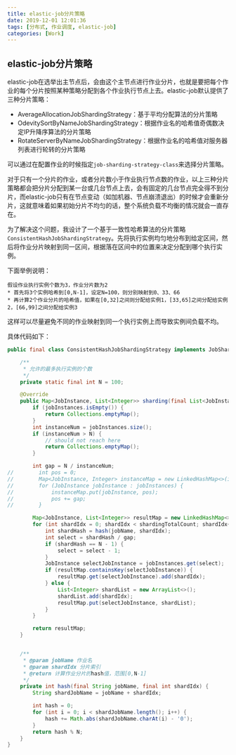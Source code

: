 ```yaml
---
title: elastic-job分片策略
date: 2019-12-01 12:01:36
tags: [分布式, 作业调度, elastic-job]
categories: [Work]
---
```


## elastic-job分片策略

elastic-job在选举出主节点后，会由这个主节点进行作业分片，也就是要把每个作业的每个分片按照某种策略分配到各个作业执行节点上去。elastic-job默认提供了三种分片策略：

- AverageAllocationJobShardingStrategy：基于平均分配算法的分片策略
- OdevitySortByNameJobShardingStrategy：根据作业名的哈希值奇偶数决定IP升降序算法的分片策略
- RotateServerByNameJobShardingStrategy：根据作业名的哈希值对服务器列表进行轮转的分片策略

可以通过在配置作业的时候指定`job-sharding-strategy-class`来选择分片策略。

对于只有一个分片的作业，或者分片数小于作业执行节点数的作业，以上三种分片策略都会把分片分配到某一台或几台节点上去，会有固定的几台节点完全得不到分片，而elastic-job只有在节点变动（如加机器、节点崩溃退出）的时候才会重新分片，这就意味着如果初始分片不均匀的话，整个系统负载不均衡的情况就会一直存在。

为了解决这个问题，我设计了一个基于一致性哈希算法的分片策略`ConsistentHashJobShardingStrategy`。先将执行实例均匀地分布到给定区间，然后将作业分片映射到同一区间，根据落在区间中的位置来决定分配到哪个执行实例。

下面举例说明：

```
假设作业执行实例个数为3，作业分片数为2
* 首先将3个实例哈希到[0,N-1]，设定N=100，则分别映射到0、33、66
* 再计算2个作业分片的哈希值，如果在[0,32]之间则分配给实例1，[33,65]之间分配给实例2，[66,99]之间分配给实例3
```

这样可以尽量避免不同的作业映射到同一个执行实例上而导致实例间负载不均。

具体代码如下：

```java
public final class ConsistentHashJobShardingStrategy implements JobShardingStrategy {

    /**
     * 允许的最多执行实例的个数
     */
    private static final int N = 100;

    @Override
    public Map<JobInstance, List<Integer>> sharding(final List<JobInstance> jobInstances, final String jobName, final int shardingTotalCount) {
        if (jobInstances.isEmpty()) {
            return Collections.emptyMap();
        }
        int instanceNum = jobInstances.size();
        if (instanceNum > N) {
            // should not reach here
            return Collections.emptyMap();
        }

        int gap = N / instanceNum;
//        int pos = 0;
//        Map<JobInstance, Integer> instanceMap = new LinkedHashMap<>(instanceNum, 1);
//        for (JobInstance jobInstance : jobInstances) {
//            instanceMap.put(jobInstance, pos);
//            pos += gap;
//        }

        Map<JobInstance, List<Integer>> resultMap = new LinkedHashMap<>();
        for (int shardIdx = 0; shardIdx < shardingTotalCount; shardIdx++) {
            int shardHash = hash(jobName, shardIdx);
            int select = shardHash / gap;
            if (shardHash == N - 1) {
                select = select - 1;
            }
            JobInstance selectJobInstance = jobInstances.get(select);
            if (resultMap.containsKey(selectJobInstance)) {
                resultMap.get(selectJobInstance).add(shardIdx);
            } else {
                List<Integer> shardList = new ArrayList<>();
                shardList.add(shardIdx);
                resultMap.put(selectJobInstance, shardList);
            }
        }

        return resultMap;
    }


    /**
     * @param jobName 作业名
     * @param shardIdx 分片索引
     * @return 计算作业分片的hash值，范围[0,N-1]
     */
    private int hash(final String jobName, final int shardIdx) {
        String shardJobName = jobName + shardIdx;

        int hash = 0;
        for (int i = 0; i < shardJobName.length(); i++) {
            hash += Math.abs(shardJobName.charAt(i) - '0');
        }
        return hash % N;
    }
}
```